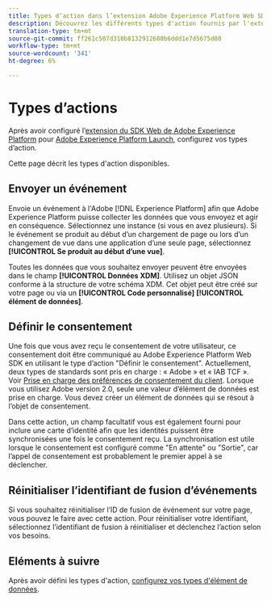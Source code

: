 ```yaml
---
title: Types d’action dans l’extension Adobe Experience Platform Web SDK
description: Découvrez les différents types d'action fournis par l'extension Adobe Experience Platform Web SDK à Adobe Experience Platform Launch.
translation-type: tm+mt
source-git-commit: ff261c507d310b8132912680b6ddd1e7d5675d08
workflow-type: tm+mt
source-wordcount: '341'
ht-degree: 6%

---
```



# Types d’actions

Après avoir configuré l’[extension du SDK Web de Adobe Experience Platform](web-sdk-extension.md) pour [Adobe Experience Platform Launch](https://experienceleague.adobe.com/docs/launch.html), configurez vos types d’action.

Cette page décrit les types d&#39;action disponibles.

## Envoyer un événement

Envoie un événement à l&#39;Adobe [!DNL Experience Platform] afin que Adobe Experience Platform puisse collecter les données que vous envoyez et agir en conséquence. Sélectionnez une instance (si vous en avez plusieurs). Si le événement se produit au début d’un chargement de page ou lors d’un changement de vue dans une application d’une seule page, sélectionnez **[!UICONTROL Se produit au début d’une vue]**.

Toutes les données que vous souhaitez envoyer peuvent être envoyées dans le champ **[!UICONTROL Données XDM]**. Utilisez un objet JSON conforme à la structure de votre schéma XDM. Cet objet peut être créé sur votre page ou via un **[!UICONTROL Code personnalisé]** **[!UICONTROL élément de données]**.

## Définir le consentement

Une fois que vous avez reçu le consentement de votre utilisateur, ce consentement doit être communiqué au Adobe Experience Platform Web SDK en utilisant le type d’action &quot;Définir le consentement&quot;. Actuellement, deux types de standards sont pris en charge : « Adobe » et « IAB TCF ». Voir [Prise en charge des préférences de consentement du client](../consent/supporting-consent.md). Lorsque vous utilisez Adobe version 2.0, seule une valeur d’élément de données est prise en charge. Vous devez créer un élément de données qui se résout à l’objet de consentement.

Dans cette action, un champ facultatif vous est également fourni pour inclure une carte d’identité afin que les identités puissent être synchronisées une fois le consentement reçu. La synchronisation est utile lorsque le consentement est configuré comme &quot;En attente&quot; ou &quot;Sortie&quot;, car l’appel de consentement est probablement le premier appel à se déclencher.

## Réinitialiser l’identifiant de fusion d’événements

Si vous souhaitez réinitialiser l’ID de fusion de événement sur votre page, vous pouvez le faire avec cette action. Pour réinitialiser votre identifiant, sélectionnez l’identifiant de fusion à réinitialiser et déclenchez l’action selon vos besoins.

## Eléments à suivre

Après avoir défini les types d&#39;action, [configurez vos types d&#39;élément de données](data-element-types.md).